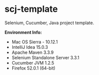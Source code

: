 # scj-template
Selenium, Cucumber, Java project template.

**Environment Info:**
- Mac OS Sierra - 10.12.1
- IntelliJ Idea 15.0.3
- Apache Maven 3.3.9
- Selenium Standalone Server 3.3.1
- Cucumber JVM 1.2.5
- Firefox 52.0.1 (64-bit)
